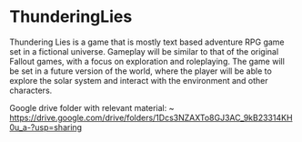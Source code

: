 # ThunderingLies
Thundering Lies is a game that is mostly text based adventure RPG game set in a fictional universe. Gameplay will be similar to that of the original Fallout games, with a focus on exploration and roleplaying. The game will be set in a future version of the world, where the player will be able to explore the solar system and interact with the environment and other characters. 


Google drive folder with relevant material: ~ https://drive.google.com/drive/folders/1Dcs3NZAXTo8GJ3AC_9kB23314KH0u_a-?usp=sharing
